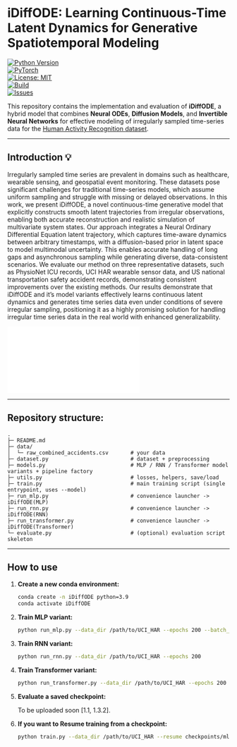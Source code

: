 # iDiffODE: Learning Continuous-Time Latent Dynamics for Generative Spatiotemporal Modeling

[![Python Version](https://img.shields.io/badge/python-3.9%2B-blue.svg)](https://www.python.org/downloads/)  
[![PyTorch](https://img.shields.io/badge/PyTorch-2.0+-ee4c2c.svg?logo=pytorch)](https://pytorch.org/)  
[![License: MIT](https://img.shields.io/badge/License-MIT-green.svg)](LICENSE)  
[![Build](https://img.shields.io/badge/build-passing-brightgreen.svg)]()  
[![Issues](https://img.shields.io/github/issues/yourusername/idiffode.svg)](https://github.com/yourusername/idiffode/issues)  



This repository contains the implementation and evaluation of **iDiffODE**, a hybrid model that combines **Neural ODEs**, **Diffusion Models**, and **Invertible Neural Networks** for effective modeling of irregularly sampled time-series data for the [Human Activity Recognition dataset](hhttps://archive.ics.uci.edu/dataset/240/human+activity+recognition+using+smartphones/).  

---
## Introduction 💡
Irregularly sampled time series are prevalent in domains such as healthcare, wearable sensing, and geospatial event monitoring. These datasets pose significant challenges for traditional time-series models, which assume uniform sampling and struggle with missing or delayed observations. In this work, we present iDiffODE, a novel continuous-time generative model that explicitly constructs smooth latent trajectories from irregular observations, enabling both accurate reconstruction and realistic simulation of multivariate system states. Our approach integrates a Neural Ordinary Differential Equation latent trajectory, which captures time-aware dynamics between arbitrary timestamps, with a diffusion-based prior in latent space to
model multimodal uncertainty. This enables accurate handling of long gaps and asynchronous sampling while generating diverse, data-consistent scenarios. We evaluate our method on three representative datasets, such as PhysioNet ICU records, UCI HAR wearable sensor data, and US national transportation safety accident records, demonstrating consistent improvements over the existing methods. Our results demonstrate that iDiffODE and it’s model variants effectively learns continuous latent dynamics and generates time series data even under conditions of severe irregular sampling, positioning it as a highly promising solution for handling irregular time series data in the real world with enhanced generalizability.

![Alt text describing the image](figures/iDiffODE.pdf)

---

## Repository structure:
```text
.
├─ README.md
├─ data/
│  └─ raw_combined_accidents.csv       # your data
├─ dataset.py                          # dataset + preprocessing
├─ models.py                           # MLP / RNN / Transformer model variants + pipeline factory
├─ utils.py                            # losses, helpers, save/load
├─ train.py                            # main training script (single entrypoint, uses --model)
├─ run_mlp.py                          # convenience launcher -> iDiffODE(MLP)
├─ run_rnn.py                          # convenience launcher -> iDiffODE(RNN)
├─ run_transformer.py                  # convenience launcher -> iDiffODE(Transformer)
└─ evaluate.py                         # (optional) evaluation script skeleton

```
---

## How to use

1.  **Create a new conda environment:**
    ```bash
    conda create -n iDiffODE python=3.9
    conda activate iDiffODE
    ```

2.  **Train MLP variant:**
    ```bash
    python run_mlp.py --data_dir /path/to/UCI_HAR --epochs 200 --batch_size 32 --lr 1e-3
    ```

3.  **Train RNN variant:**
    ```bash
    python run_rnn.py --data_dir /path/to/UCI_HAR --epochs 200
    ```

4.  **Train Transformer variant:**
    ```bash
    python run_transformer.py --data_dir /path/to/UCI_HAR --epochs 200 --hidden_dim 256 --latent_dim 128
    ```

5.  **Evaluate a saved checkpoint:**

    To be uploaded soon [1.1, 1.3.2].
6. **If you want to Resume training from a checkpoint:**
    ```bash
    python train.py --data_dir /path/to/UCI_HAR --resume checkpoints/mlp_epoch10.pth
    ````
